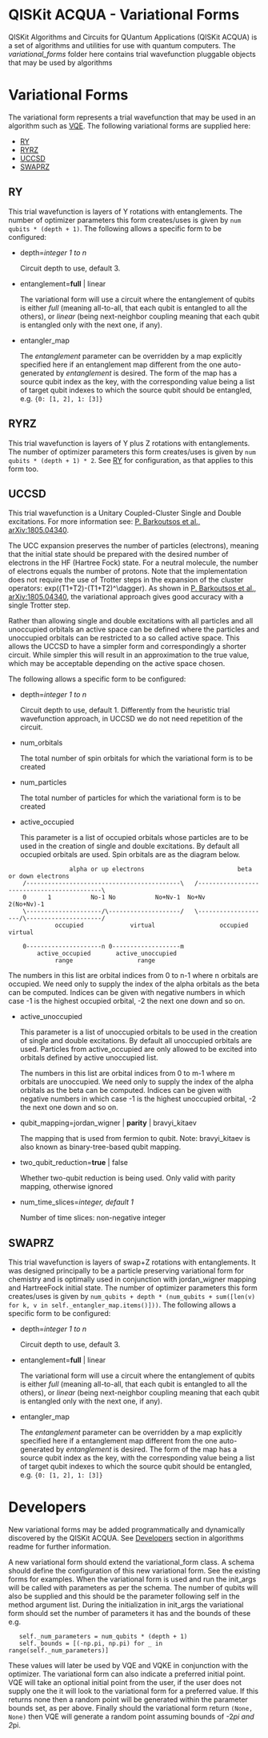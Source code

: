 # QISKit ACQUA - Variational Forms

QISKit Algorithms and Circuits for QUantum Applications (QISKit ACQUA) is a set of algorithms and utilities
for use with quantum computers. 
The *variational_forms* folder here contains trial wavefunction pluggable objects that may be used by algorithms

# Variational Forms

The variational form represents a trial wavefunction that may be used in an algorithm such as
[VQE](../../../algorithms#vqe). The following variational forms are supplied here:

* [RY](#ry)
* [RYRZ](#ryrz)
* [UCCSD](#uccsd)
* [SWAPRZ](#swaprz)


## RY

This trial wavefunction is layers of Y rotations with entanglements. The number of optimizer parameters this form
creates/uses is given by `num qubits * (depth + 1)`. The following allows a specific form to be configured:

* depth=*integer 1 to n*

  Circuit depth to use, default 3.

* entanglement=**full** | linear

  The variational form will use a circuit where the entanglement of qubits is either _full_ (meaning all-to-all,
  that each qubit is entangled to all the others), or _linear_ (being next-neighbor coupling meaning
  that each qubit is entangled only with the next one, if any).

* entangler_map

  The *entanglement* parameter can be overridden by a map explicitly specified here if an entanglement map different
  from the one auto-generated by *entanglement* is desired. The form of the map has a source qubit index as the key,
  with the corresponding value being a list of target qubit indexes to which the source qubit should be entangled,
  e.g. `{0: [1, 2], 1: [3]}`


## RYRZ

This trial wavefunction is layers of Y plus Z rotations with entanglements. The number of optimizer parameters this form
creates/uses is given by `num qubits * (depth + 1) * 2`.  See [RY](#ry) for configuration, as that applies to this form too.


## UCCSD

This trial wavefunction is a Unitary Coupled-Cluster Single and Double excitations. For more information see:
[P. Barkoutsos et al., arXiv:1805.04340](https://arxiv.org/abs/1805.04340).

The UCC expansion preserves the number of particles (electrons), meaning that the initial state should be prepared with the
desired number of electrons in the HF (Hartree Fock) state. For a neutral molecule, the number of electrons equals
the number of protons. Note that the implementation does not require the use of Trotter steps in the expansion of the
cluster operators: exp((T1+T2)-(T1+T2)^\dagger). As shown in
[P. Barkoutsos et al., arXiv:1805.04340](https://arxiv.org/abs/1805.04340),
the variational approach gives good accuracy with a single Trotter step.

Rather than allowing single and double excitations with all particles and all unoccupied orbitals an active space can
be defined where the particles and unoccupied orbitals can be restricted to a so called active space. This allows the
UCCSD to have a simpler form and correspondingly a shorter circuit. While simpler this will result in an approximation
to the true value, which may be acceptable depending on the active space chosen.    

The following allows a specific form to be configured:

* depth=*integer 1 to n*

  Circuit depth to use, default 1.
  Differently from the heuristic trial wavefunction approach, in UCCSD we do not need repetition of the circuit.

* num_orbitals

  The total number of spin orbitals for which the variational form is to be created 

* num_particles

  The total number of particles for which the variational form is to be created 

* active_occupied

  This parameter is a list of occupied orbitals whose particles are to be used in the creation of single
  and double excitations. By default all occupied orbitals are used. Spin orbitals are as the diagram below.    
```
                 alpha or up electrons                          beta or down electrons
    /-------------------------------------------\   /-------------------------------------------\
    0      1           No-1 No           No+Nv-1  No+Nv                                 2(No+Nv)-1
    \---------------------/\--------------------/   \--------------------/\---------------------/
             occupied             virtual                  occupied                virtual
             
    0---------------------n 0-------------------m
        active_occupied       active_unoccupied
             range                  range 
```
  The numbers in this list are orbital indices from 0 to n-1 where n orbitals are occupied. We need only to supply
  the index of the alpha orbitals as the beta can be computed. Indices can be given with negative numbers in
  which case -1 is the highest occupied orbital, -2 the next one down and so on.  

* active_unoccupied

  This parameter is a list of unoccupied orbitals to be used in the creation of single and double excitations.
  By default all unoccupied orbitals are used. Particles from active_occupied are only allowed to be excited into
  orbitals defined by active unoccupied list.      

  The numbers in this list are orbital indices from 0 to m-1 where m orbitals are unoccupied. We need only to supply
  the index of the alpha orbitals as the beta can be computed. Indices can be given with negative numbers in
  which case -1 is the highest unoccupied orbital, -2 the next one down and so on.

* qubit_mapping=jordan_wigner | **parity** | bravyi_kitaev

  The mapping that is used from fermion to qubit. Note: bravyi_kitaev is also known as binary-tree-based qubit mapping. 

* two_qubit_reduction=**true** | false

  Whether two-qubit reduction is being used. Only valid with parity mapping, otherwise ignored

* num_time_slices=*integer, default 1*

  Number of time slices: non-negative integer


## SWAPRZ

This trial wavefunction is layers of swap+Z rotations with entanglements. It was designed principally to be a particle
preserving variational form for chemistry and is optimally used in conjunction with jordan_wigner mapping and
HartreeFock initial state. The number of optimizer parameters this form creates/uses is given by
`num_qubits + depth * (num_qubits + sum([len(v) for k, v in self._entangler_map.items()]))`.
The following allows a specific form to be configured:

* depth=*integer 1 to n*

  Circuit depth to use, default 3.

* entanglement=**full** | linear

  The variational form will use a circuit where the entanglement of qubits is either _full_ (meaning all-to-all,
  that each qubit is entangled to all the others), or _linear_ (being next-neighbor coupling meaning
  that each qubit is entangled only with the next one, if any).

* entangler_map

  The *entanglement* parameter can be overridden by a map explicitly specified here if a entanglement map different
  from the one auto-generated by *entanglement* is desired. The form of the map has a source qubit index as the key,
  with the corresponding value being a list of target qubit indexes to which the source qubit should be entangled,
  e.g. `{0: [1, 2], 1: [3]}`


# Developers

New variational forms may be added programmatically and dynamically discovered by the QISKit ACQUA.
See [Developers](../../../qiskit_acqua#developers) section in algorithms readme for further information.

A new variational form should extend the variational_form class. A schema should define the configuration of this new
variational form. See the existing forms for examples. When the variational form is used and run the init_args will be
called with parameters as per the schema. The number of qubits will also be supplied and this should be the parameter
following self in the method argument list. During the initialization in init_args the variational form should set the
number of parameters it has and the bounds of these e.g.
``` 
   self._num_parameters = num_qubits * (depth + 1)
   self._bounds = [(-np.pi, np.pi) for _ in range(self._num_parameters)]
```
These values will later be used by VQE and VQKE in conjunction with the optimizer. The variational form can also
indicate a preferred initial point. VQE will take an optional initial point from the user, if the user does not supply
one the it will look to the variational form for a preferred value. If this returns none then a random point will be
generated within the parameter bounds set, as per above. Finally should the variational form return `(None, None)` then
VQE will generate a random point assuming bounds of -2*pi and 2*pi.
